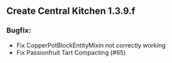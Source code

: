 ## Create Central Kitchen 1.3.9.f

### Bugfix:
- Fix CopperPotBlockEntityMixin not correctly working
- Fix Passionfruit Tart Compacting (#65)